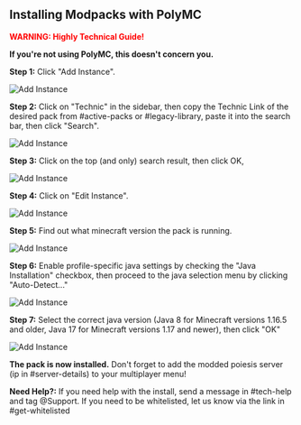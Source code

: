 ## Installing Modpacks with PolyMC

<span style="color:red">**WARNING: Highly Technical Guide!**</span>

**If you're not using PolyMC, this doesn't concern you.**

**Step 1:** Click "Add Instance".

![Add Instance](/assets/polymc-install-1.png)

**Step 2:** Click on "Technic" in the sidebar, then copy the Technic Link of the desired pack from #active-packs or #legacy-library, paste it into the search bar, then click "Search".

![Add Instance](/assets/polymc-install-2.png)

**Step 3:** Click on the top (and only) search result, then click OK,

![Add Instance](/assets/polymc-install-3.png)

**Step 4:** Click on "Edit Instance".

![Add Instance](/assets/polymc-install-4.png)

**Step 5:** Find out what minecraft version the pack is running.

![Add Instance](/assets/polymc-install-5.png)

**Step 6:** Enable profile-specific java settings by checking the "Java Installation" checkbox, then proceed to the java selection menu by clicking "Auto-Detect..."

![Add Instance](/assets/polymc-install-6.png)

**Step 7:** Select the correct java version (Java 8 for Minecraft versions 1.16.5 and older, Java 17 for Minecraft versions 1.17 and newer), then click "OK"

![Add Instance](/assets/polymc-install-7.png)

**The pack is now installed.** Don't forget to add the modded poiesis server (ip in #server-details) to your multiplayer menu!

**Need Help?:** If you need help with the install, send a message in #tech-help and tag @Support. If you need to be whitelisted, let us know via the link in #get-whitelisted
